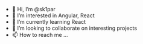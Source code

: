 - 👋 Hi, I’m @sk1par
- 👀 I’m interested in Angular, React
- 🌱 I’m currently learning React
- 💞️ I’m looking to collaborate on interesting projects
- 📫 How to reach me ...

<!---
sk1par/sk1par is a ✨ special ✨ repository because its `README.md` (this file) appears on your GitHub profile.
You can click the Preview link to take a look at your changes.
--->
